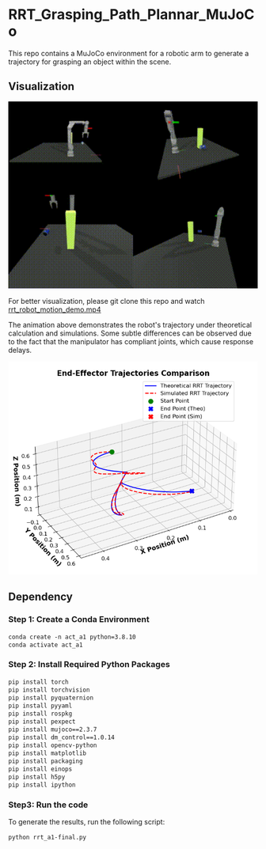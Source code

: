 # RRT_Grasping_Path_Plannar_MuJoCo

This repo contains a MuJoCo environment for a robotic arm to generate a trajectory for grasping an object within the scene.

## Visualization

<img src="Img/rrt_robot_motion_with_transfer.gif" alt="RRT Robot Motion" width="600" />

For better visualization, please git clone this repo and watch [rrt_robot_motion_demo.mp4](./rrt_robot_motion_demo.mp4)


The animation above demonstrates the robot's trajectory under theoretical calculation and simulations. Some subtle differences can be observed due to the fact that the manipulator has compliant joints, which cause response delays.

<img src="Img/Trajectory.png" alt="Trajectory" width="600" />

## Dependency
### Step 1: Create a Conda Environment
```
conda create -n act_a1 python=3.8.10
conda activate act_a1
```
### Step 2: Install Required Python Packages
```
pip install torch
pip install torchvision
pip install pyquaternion
pip install pyyaml
pip install rospkg
pip install pexpect
pip install mujoco==2.3.7
pip install dm_control==1.0.14
pip install opencv-python
pip install matplotlib
pip install packaging
pip install einops
pip install h5py
pip install ipython
```
### Step3: Run the code
To generate the results, run the following script:
```
python rrt_a1-final.py
```
